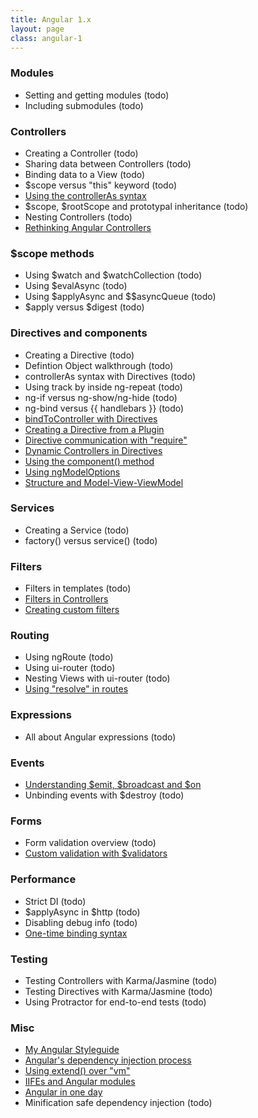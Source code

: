 ```yaml
---
title: Angular 1.x
layout: page
class: angular-1
---
```


### Modules

* Setting and getting modules (todo)
* Including submodules (todo)

### Controllers

* Creating a Controller (todo)
* Sharing data between Controllers (todo)
* Binding data to a View (todo)
* $scope versus "this" keyword (todo)
* [Using the controllerAs syntax](/digging-into-angulars-controller-as-syntax)
* $scope, $rootScope and prototypal inheritance (todo)
* Nesting Controllers (todo)
* [Rethinking Angular Controllers](/rethinking-angular-js-controllers)

### $scope methods

* Using $watch and $watchCollection (todo)
* Using $evalAsync (todo)
* Using $applyAsync and $$asyncQueue (todo)
* $apply versus $digest (todo)

### Directives and components

* Creating a Directive (todo)
* Defintion Object walkthrough (todo)
* controllerAs syntax with Directives (todo)
* Using track by inside ng-repeat (todo)
* ng-if versus ng-show/ng-hide (todo)
* ng-bind versus {{ handlebars }} (todo)
* [bindToController with Directives](/no-scope-soup-bind-to-controller-angularjs)
* [Creating a Directive from a Plugin](/creating-an-angularjs-directive-from-one-of-your-existing-plugins-scripts)
* [Directive communication with "require"](/directive-to-directive-communication-with-require)
* [Dynamic Controllers in Directives](/dynamic-controllers-in-directives-with-the-undocumented-name-property)
* [Using the component() method](/exploring-the-angular-1-5-component-method)
* [Using ngModelOptions](/super-fast-angular-ng-model-options-limit-digest-cycles)
* [Structure and Model-View-ViewModel](/killing-it-with-angular-directives-structure-and-mvvm)

### Services

* Creating a Service (todo)
* factory() versus service() (todo)

### Filters

* Filters in templates (todo)
* [Filters in Controllers](/use-controller-filters-to-prevent-digest-performance-issues)
* [Creating custom filters](/everything-about-custom-filters-in-angular-js)

### Routing

* Using ngRoute (todo)
* Using ui-router (todo)
* Nesting Views with ui-router (todo)
* [Using "resolve" in routes](/resolve-promises-in-angular-routes)

### Expressions

* All about Angular expressions (todo)

### Events

* [Understanding $emit, $broadcast and $on](/all-about-angulars-emit-broadcast-on-publish-subscribing)
* Unbinding events with $destroy (todo)

### Forms

* Form validation overview (todo)
* [Custom validation with $validators](/moving-from-ng-model-parsers-to-ng-model-validates-ng-messages)

### Performance

* Strict DI (todo)
* $applyAsync in $http (todo)
* Disabling debug info (todo)
* [One-time binding syntax](/angular-one-time-binding-syntax)

### Testing

* Testing Controllers with Karma/Jasmine (todo)
* Testing Directives with Karma/Jasmine (todo)
* Using Protractor for end-to-end tests (todo)

### Misc

* [My Angular Styleguide](//github.com/toddmotto/angularjs-styleguide)
* [Angular's dependency injection process](/angular-js-dependency-injection-annotation-process)
* [Using extend() over "vm"](/a-better-way-to-scope-angular-extend-no-more-vm-this)
* [IIFEs and Angular modules](/minimal-angular-module-syntax-approach-using-an-iife)
* [Angular in one day](/ultimate-guide-to-learning-angular-js-in-one-day)
* Minification safe dependency injection (todo)

